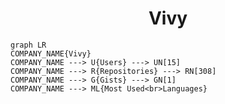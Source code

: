 <h1 align="center">Vivy</h1>

```mermaid
graph LR
COMPANY_NAME{Vivy}
COMPANY_NAME ---> U{Users} ---> UN[15]
COMPANY_NAME ---> R{Repositories} ---> RN[308]
COMPANY_NAME ---> G{Gists} ---> GN[1]
COMPANY_NAME ---> ML{Most Used<br>Languages}
```
